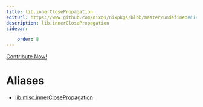 ```yaml
---
title: lib.innerClosePropagation
editUrl: https://www.github.com/nixos/nixpkgs/blob/master/undefined#L143C27
description: lib.innerClosePropagation
sidebar:

    order: 8
---
```


<a href="https://www.github.com/nixos/nixpkgs/blob/master/undefined#L143C27">Contribute Now!</a>


# Aliases

- [lib.misc.innerClosePropagation](/nix-doc-comments/reference/lib/misc/lib-misc-innerclosepropagation)


